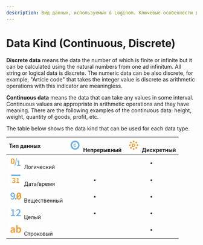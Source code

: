 ```yaml
---
description: Вид данных, используемых в Loginom. Ключевые особенности дискретных данных. Особенности непрерывных данных. Совместимость типов и видов данных.
---
```

# Data Kind (Continuous, Discrete)

**Discrete data** means the data the number of which is finite or infinite but it can be calculated using the natural numbers from one ad infinitum. All string or logical data is discrete. The numeric data can be also discrete, for example, "Article code" that takes the integer value is discrete as arithmetic operations with this indicator are meaningless.

**Continuous data** means the data that can take any values in some interval. Continuous values are appropriate in arithmetic operations and they have meaning. There are the following examples of the continuous data: height, weight, quantity of goods, profit, etc.

The table below shows the data kind that can be used for each data type.

| Тип данных | ![](./../images/icons/common/data-types/continuous_default.svg) Непрерывный | ![](./../images/icons/common/data-types/discrete_default.svg) Дискретный |
| :- | :-: | :-: |
| ![](./../images/icons/common/data-types/boolean_default.svg) Логический | | • |
| ![](./../images/icons/common/data-types/datetime_default.svg) Дата/время | • |•|
| ![](./../images/icons/common/data-types/float_default.svg) Вещественный | • | • |
| ![](./../images/icons/common/data-types/integer_default.svg) Целый | • | • |
| ![](./../images/icons/common/data-types/string_default.svg) Строковый | | • |